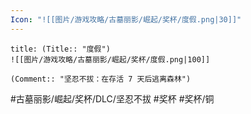 ```yaml
---
Icon: "![[图片/游戏攻略/古墓丽影/崛起/奖杯/度假.png|30]]"
---
```

```ad-common-bronze-trophy
title: (Title:: "度假")
![[图片/游戏攻略/古墓丽影/崛起/奖杯/度假.png|100]]

(Comment:: "坚忍不拔：在存活 7 天后逃离森林")
```

#古墓丽影/崛起/奖杯/DLC/坚忍不拔 #奖杯 #奖杯/铜
